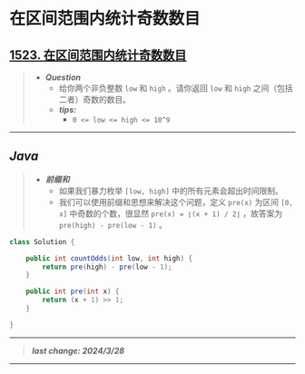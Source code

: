 # 在区间范围内统计奇数数目

## [1523. 在区间范围内统计奇数数目](https://leetcode.cn/problems/count-odd-numbers-in-an-interval-range/)

> - ***Question***
>   - 给你两个非负整数 `low` 和 `high` 。请你返回 `low` 和 `high` 之间（包括二者）奇数的数目。
>   - ***tips:***
>     - `0 <= low <= high <= 10^9`

---

## *Java*

> - ***前缀和***
>   - 如果我们暴力枚举 `[low, high]` 中的所有元素会超出时间限制。
>   - 我们可以使用前缀和思想来解决这个问题，定义 `pre(x)` 为区间 `[0, x]` 中奇数的个数，很显然 `pre(x) = ⌊(x + 1) / 2⌋` ，故答案为 `pre(high) - pre(low - 1)` 。

```java
class Solution {

    public int countOdds(int low, int high) {
        return pre(high) - pre(low - 1);
    }

    public int pre(int x) {
        return (x + 1) >> 1;
    }

}
```

---

> ***last change: 2024/3/28***

---
